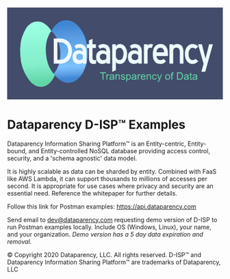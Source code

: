 
![GitHub Logo](/DataparencyLogoDarkBlue.png)

# Dataparency D-ISP&trade; Examples

Dataparency Information Sharing Platform&trade; is an Entity-centric, Entity-bound, and Entity-controlled NoSQL database providing access control, security, and a 'schema agnostic' data model. 

It is highly scalable as data can be sharded by entity. Combined with FaaS like AWS Lambda, it can support thousands to millions of accesses per second. 
It is appropriate for use cases where privacy and security are an essential need.
Reference the whitepaper for further details.

Follow this link for Postman examples: <https://api.dataparency.com>

Send email to <dev@dataparency.com> requesting demo version of D-ISP to run Postman examples locally. Include OS (Windows, Linux), your name, and your organization. _Demo version has a 5 day data expiration and removal._

&copy; Copyright 2020 Dataparency, LLC. All rights reserved. D-ISP&trade; and Dataparency Information Sharing Platform&trade; are trademarks of Dataparency, LLC